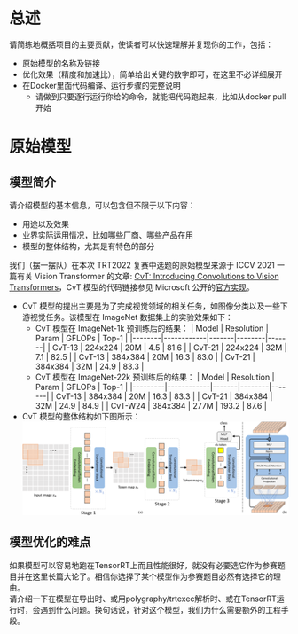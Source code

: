 # 总述
请简练地概括项目的主要贡献，使读者可以快速理解并复现你的工作，包括：
- 原始模型的名称及链接
- 优化效果（精度和加速比），简单给出关键的数字即可，在这里不必详细展开
- 在Docker里面代码编译、运行步骤的完整说明
  - 请做到只要逐行运行你给的命令，就能把代码跑起来，比如从docker pull开始

# 原始模型
## 模型简介
请介绍模型的基本信息，可以包含但不限于以下内容：
- 用途以及效果
- 业界实际运用情况，比如哪些厂商、哪些产品在用
- 模型的整体结构，尤其是有特色的部分

我们（摆一摆队）在本次 TRT2022 复赛中选题的原始模型来源于 ICCV 2021 一篇有关 Vision Transformer 的文章: [CvT: Introducing Convolutions to Vision Transformers](https://arxiv.org/abs/2103.15808)，CvT 模型的代码链接参见 Microsoft 公开的[官方实现](https://github.com/microsoft/CvT)。
- CvT 模型的提出主要是为了完成视觉领域的相关任务，如图像分类以及一些下游视觉任务。该模型在 ImageNet 数据集上的实验效果如下：
  - CvT 模型在 ImageNet-1k 预训练后的结果：
    | Model  | Resolution | Param | GFLOPs | Top-1 |
    |--------|------------|-------|--------|-------|
    | CvT-13 | 224x224    | 20M   | 4.5    | 81.6  |
    | CvT-21 | 224x224    | 32M   | 7.1    | 82.5  |
    | CvT-13 | 384x384    | 20M   | 16.3   | 83.0  |
    | CvT-21 | 384x384    | 32M   | 24.9   | 83.3  |
  - CvT 模型在 ImageNet-22k 预训练后的结果：
    | Model   | Resolution | Param | GFLOPs | Top-1 |
    |---------|------------|-------|--------|-------|
    | CvT-13  | 384x384    | 20M   | 16.3   | 83.3  |
    | CvT-21  | 384x384    | 32M   | 24.9   | 84.9  |
    | CvT-W24 | 384x384    | 277M  | 193.2  | 87.6  |
- CvT 模型的整体结构如下图所示：
  ![](figures/pipeline.svg)
  

## 模型优化的难点
如果模型可以容易地跑在TensorRT上而且性能很好，就没有必要选它作为参赛题目并在这里长篇大论了。相信你选择了某个模型作为参赛题目必然有选择它的理由。  
请介绍一下在模型在导出时、或用polygraphy/trtexec解析时、或在TensorRT运行时，会遇到什么问题。换句话说，针对这个模型，我们为什么需要额外的工程手段。

